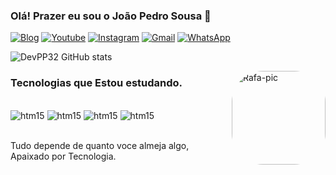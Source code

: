 ### Olá! Prazer eu sou o João Pedro Sousa 👋


[![Blog](https://img.shields.io/badge/Blogger-FF5722?style=for-the-badge&logo=blogger&logoColor=white)](https://beacons.ai/devpp32)
[![Youtube](https://img.shields.io/badge/YouTube-FF0000?style=for-the-badge&logo=youtube&logoColor=white)](https://www.youtube.com/channel/UCSht-ROr3XobydfywWPeyZA)
[![Instagram](https://img.shields.io/badge/Instagram-E4405F?style=for-the-badge&logo=instagram&logoColor=white)](https://www.instagram.com/devpp32/)
[![Gmail](https://img.shields.io/badge/Gmail-D14836?style=for-the-badge&logo=gmail&logoColor=white)](https://devpp32@gmail.com)
[![WhatsApp](https://img.shields.io/badge/WhatsApp-25D366?style=for-the-badge&logo=whatsapp&logoColor=white)](https://wa.me/5562992917955)


![DevPP32 GitHub stats](https://github-readme-stats.vercel.app/api?username=DevPP32&show_icons=true&theme=radical)

 <img align="right" alt="Rafa-pic" height="150" style="border-radius:50px;" src="https://media.giphy.com/media/No87IRlCv9BrrDg8Ia/giphy.gif">

### Tecnologias que Estou estudando.

<div style="display:  inline_block"><br/>
<img align="cente" alt="htm15" src="https://img.shields.io/badge/HTML5-E34F26?style=for-the-badge&logo=html5&logoColor=white"/>
<img align="cente" alt="htm15" src="https://img.shields.io/badge/TypeScript-007ACC?style=for-the-badge&logo=typescript&logoColor=white"/>
<img align="cente" alt="htm15" src="https://img.shields.io/badge/JavaScript-323330?style=for-the-badge&logo=javascript&logoColor=F7DF1E"/>
<img align="cente" alt="htm15" src="https://img.shields.io/badge/C%2B%2B-00599C?style=for-the-badge&logo=c%2B%2B&logoColor=white"/>
<div><br/>

Tudo depende de quanto voce almeja algo, Apaixado por Tecnologia.

